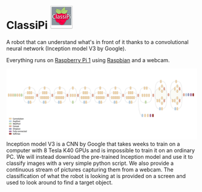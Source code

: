 # ClassiPi <img src="/logo.png" width="60" alt="logo" />


A robot that can understand what's in front of it thanks to a convolutional neural network (Inception model V3 by Google).

Everything runs on [Raspberry Pi 1](https://www.raspberrypi.org/products/model-b/) using [Raspbian](https://www.raspbian.org/) and a webcam.

![Inception V3 Architecture](inceptionV3Architecture.png)
Inception model V3 is a CNN by Google that takes weeks to train on a computer with 8 Tesla K40 GPUs and is impossible to train it on an ordinary PC. We will instead download the pre-trained Inception model and use it to classify images with a very simple python script. 
We also provide a continuous stream of pictures capturing them from a webcam. The classification of what the robot is looking at is provided on a screen and used to look around to find a target object. 
